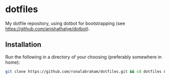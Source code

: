 # dotfiles
My dotfile repository, using dotbot for bootstrapping (see https://github.com/anishathalye/dotbot).

## Installation
Run the following in a directory of your choosing (preferably somewhere in home):
```bash
git clone https://github.com/ronalabraham/dotfiles.git && cd dotfiles && ./install
```
